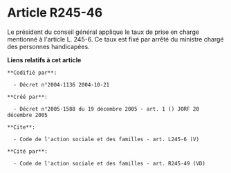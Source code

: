 # Article R245-46

Le président du conseil général applique le taux de prise en charge mentionné à l'article L. 245-6. Ce taux est fixé par
arrêté du ministre chargé des personnes handicapées.

**Liens relatifs à cet article**

	**Codifié par**:

	  - Décret n°2004-1136 2004-10-21

	**Créé par**:

	  - Décret n°2005-1588 du 19 décembre 2005 - art. 1 () JORF 20 décembre 2005

	**Cite**:

	  - Code de l'action sociale et des familles - art. L245-6 (V)

	**Cité par**:

	  - Code de l'action sociale et des familles - art. R245-49 (VD)
